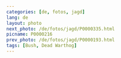 ```yaml
---
categories: [de, fotos, jagd]
lang: de
layout: photo
next_photo: /de/fotos/jagd/P0000335.html
picname: P0000216
prev_photo: /de/fotos/jagd/P0000193.html
tags: [Bush, Dead Warthog]
---
```


